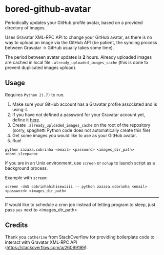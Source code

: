 # bored-github-avatar

Periodically updates your GitHub profile avatar, based on a provided directory of images.

Uses Gravatar XML-RPC API to change your GitHub avatar, as there is no way to upload an image via the GitHub API (be patient, the syncing process between Gravatar -> GitHub usually takes some time).

The period between avatar updates is **2** hours. Already uploaded images are cached in local file `.already_uploaded_images_cache` (this is done to prevent duplicated images upload).

## Usage

Requires `Python 2(.7)` to run.

1. Make sure your GitHub account has a Gravatar profile associated and is using it.
2. If you have not defined a password for your Gravatar account yet, define it [here](https://en.gravatar.com/account/change-password/).
3. Create `.already_uploaded_images_cache` on the root of the repository (sorry, spaghetti Python code does not automatically create this file)
4. Get some images you would like to use as your GitHub avatar.
5. Run!

`python zazaza.cobrinha <email> <password> <images_dir_path> <dont_sleep=no>`

If you are in an Unix environment, use `screen` or `nohup` to launch script as a background process.

Example with `screen`:

`screen -dmS cobrinhahihisewiiii -- python zazaza.cobrinha <email> <password> <images_dir_path>`


---------

If would like to schedule a cron job instead of letting program to sleep, just pass `yes` next to <images_dir_path>

## Credits

Thank you `catherine` from StackOverflow for providing boilerplate code to interact with Gravatar XML-RPC API (https://stackoverflow.com/a/26099199).
